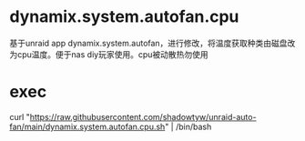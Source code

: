 # dynamix.system.autofan.cpu
基于unraid app dynamix.system.autofan，进行修改，将温度获取种类由磁盘改为cpu温度。便于nas diy玩家使用。cpu被动散热勿使用
# exec
curl "https://raw.githubusercontent.com/shadowtyw/unraid-auto-fan/main/dynamix.system.autofan.cpu.sh" | /bin/bash

